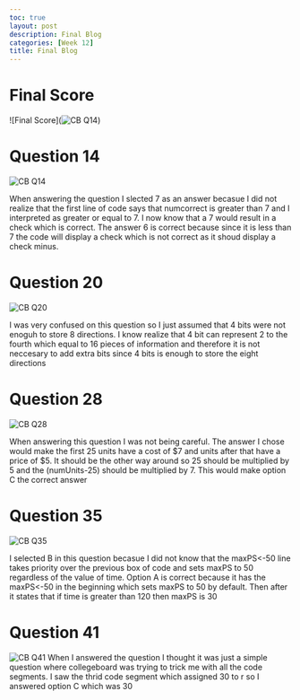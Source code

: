 ```yaml
---
toc: true
layout: post
description: Final Blog
categories: [Week 12]
title: Final Blog
---
```

# Final Score

![Final Score](![CB Q14](https://files.slack.com/files-pri/TUDAF53UJ-F049M8F4S7R/image.png))

# Question 14

![CB Q14](https://files.slack.com/files-pri/TUDAF53UJ-F049M8F4S7R/image.png)

When answering the question I slected 7 as an answer becasue I did not realize that the first line of code says that numcorrect is greater than 7 and I interpreted as greater or equal to 7. I now know that a 7 would result in a check which is correct. The answer 6 is correct because since it is less than 7 the code will display a check which is not correct as it shoud display a check minus.

# Question 20

![CB Q20](https://files.slack.com/files-pri/TUDAF53UJ-F04AEG39NTB/image.png)

I was very confused on this question so I just assumed that 4 bits were not enoguh to store 8 directions. I know realize that 4 bit can represent 2 to the fourth which equal to 16 pieces of information and therefore it is not neccesary to add extra bits since 4 bits is enough to store the eight directions

# Question 28

![CB Q28](https://files.slack.com/files-pri/TUDAF53UJ-F04AEHFPR0R/image.png)

When answering this question I was not being careful. The answer I chose would make the first 25 units have a cost of $7 and units after that have a price of $5. It should be the other way around so 25 should be multiplied by 5 and the (numUnits-25) should be multiplied by 7. This would make option C the correct answer

# Question 35
 
![CB Q35](https://files.slack.com/files-pri/TUDAF53UJ-F049Z10S0Q5/image.png)

I selected B in this question becasue I did not know that the maxPS<-50 line takes priority over the previous box of code and sets maxPS to 50 regardless of the value of time. Option A is correct because it has the maxPS<-50 in the beginning which sets maxPS to 50 by default. Then after it states that if time is greater than 120 then maxPS is 30

# Question 41

![CB Q41](https://files.slack.com/files-pri/TUDAF53UJ-F04AAB9D1BM/image.png) When I answered the question I thought it was just a simple question where collegeboard was trying to trick me with all the code segments. I saw the thrid code segment which assigned 30 to r so I answered option C which was 30